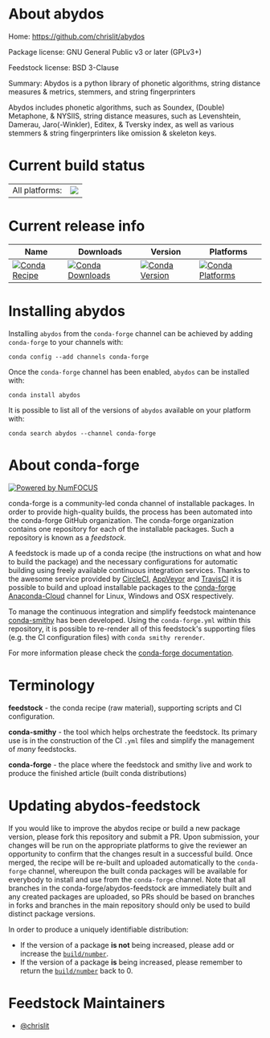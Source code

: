 About abydos
============

Home: https://github.com/chrislit/abydos

Package license: GNU General Public v3 or later (GPLv3+)

Feedstock license: BSD 3-Clause

Summary: Abydos is a python library of phonetic algorithms, string distance measures & metrics, stemmers, and string fingerprinters

Abydos includes phonetic algorithms, such as Soundex, (Double) Metaphone,
& NYSIIS, string distance measures, such as Levenshtein, Damerau,
Jaro(-Winkler), Editex, & Tversky index, as well as various stemmers &
string fingerprinters like omission & skeleton keys.


Current build status
====================


<table><tr><td>All platforms:</td>
    <td>
      <a href="https://dev.azure.com/conda-forge/feedstock-builds/_build/latest?definitionId=2648&branchName=master">
        <img src="https://dev.azure.com/conda-forge/feedstock-builds/_apis/build/status/abydos-feedstock?branchName=master">
      </a>
    </td>
  </tr>
</table>

Current release info
====================

| Name | Downloads | Version | Platforms |
| --- | --- | --- | --- |
| [![Conda Recipe](https://img.shields.io/badge/recipe-abydos-green.svg)](https://anaconda.org/conda-forge/abydos) | [![Conda Downloads](https://img.shields.io/conda/dn/conda-forge/abydos.svg)](https://anaconda.org/conda-forge/abydos) | [![Conda Version](https://img.shields.io/conda/vn/conda-forge/abydos.svg)](https://anaconda.org/conda-forge/abydos) | [![Conda Platforms](https://img.shields.io/conda/pn/conda-forge/abydos.svg)](https://anaconda.org/conda-forge/abydos) |

Installing abydos
=================

Installing `abydos` from the `conda-forge` channel can be achieved by adding `conda-forge` to your channels with:

```
conda config --add channels conda-forge
```

Once the `conda-forge` channel has been enabled, `abydos` can be installed with:

```
conda install abydos
```

It is possible to list all of the versions of `abydos` available on your platform with:

```
conda search abydos --channel conda-forge
```


About conda-forge
=================

[![Powered by NumFOCUS](https://img.shields.io/badge/powered%20by-NumFOCUS-orange.svg?style=flat&colorA=E1523D&colorB=007D8A)](http://numfocus.org)

conda-forge is a community-led conda channel of installable packages.
In order to provide high-quality builds, the process has been automated into the
conda-forge GitHub organization. The conda-forge organization contains one repository
for each of the installable packages. Such a repository is known as a *feedstock*.

A feedstock is made up of a conda recipe (the instructions on what and how to build
the package) and the necessary configurations for automatic building using freely
available continuous integration services. Thanks to the awesome service provided by
[CircleCI](https://circleci.com/), [AppVeyor](https://www.appveyor.com/)
and [TravisCI](https://travis-ci.com/) it is possible to build and upload installable
packages to the [conda-forge](https://anaconda.org/conda-forge)
[Anaconda-Cloud](https://anaconda.org/) channel for Linux, Windows and OSX respectively.

To manage the continuous integration and simplify feedstock maintenance
[conda-smithy](https://github.com/conda-forge/conda-smithy) has been developed.
Using the ``conda-forge.yml`` within this repository, it is possible to re-render all of
this feedstock's supporting files (e.g. the CI configuration files) with ``conda smithy rerender``.

For more information please check the [conda-forge documentation](https://conda-forge.org/docs/).

Terminology
===========

**feedstock** - the conda recipe (raw material), supporting scripts and CI configuration.

**conda-smithy** - the tool which helps orchestrate the feedstock.
                   Its primary use is in the construction of the CI ``.yml`` files
                   and simplify the management of *many* feedstocks.

**conda-forge** - the place where the feedstock and smithy live and work to
                  produce the finished article (built conda distributions)


Updating abydos-feedstock
=========================

If you would like to improve the abydos recipe or build a new
package version, please fork this repository and submit a PR. Upon submission,
your changes will be run on the appropriate platforms to give the reviewer an
opportunity to confirm that the changes result in a successful build. Once
merged, the recipe will be re-built and uploaded automatically to the
`conda-forge` channel, whereupon the built conda packages will be available for
everybody to install and use from the `conda-forge` channel.
Note that all branches in the conda-forge/abydos-feedstock are
immediately built and any created packages are uploaded, so PRs should be based
on branches in forks and branches in the main repository should only be used to
build distinct package versions.

In order to produce a uniquely identifiable distribution:
 * If the version of a package **is not** being increased, please add or increase
   the [``build/number``](https://conda.io/docs/user-guide/tasks/build-packages/define-metadata.html#build-number-and-string).
 * If the version of a package **is** being increased, please remember to return
   the [``build/number``](https://conda.io/docs/user-guide/tasks/build-packages/define-metadata.html#build-number-and-string)
   back to 0.

Feedstock Maintainers
=====================

* [@chrislit](https://github.com/chrislit/)

